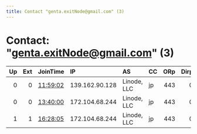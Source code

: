 ```yaml
---
title: Contact "genta.exitNode@gmail.com" (3)
---
```


# Contact: "genta.exitNode@gmail.com" (3)

|   Up |   Ext | JoinTime                                                                                            | IP             | AS          | CC   |   ORp |   Dirp | OS    | Version   | Nickname   |   eFamMembers |
|-----:|------:|:----------------------------------------------------------------------------------------------------|:---------------|:------------|:-----|------:|-------:|:------|:----------|:-----------|--------------:|
|    0 |     0 | [11:59:02](https://metrics.torproject.org/rs.html#details/30305A490E9E4B66D799D6E83568377CA31B0041) | 139.162.90.128 | Linode, LLC | jp   |   443 |      0 | Linux | 0.4.5.6   | genta      |             1 |
|    0 |     0 | [13:40:00](https://metrics.torproject.org/rs.html#details/9BF6262C4E796FEB0A218870A60E988DA4322E4F) | 172.104.68.244 | Linode, LLC | jp   |   443 |      0 | Linux | 0.4.5.6   | genta      |             1 |
|    1 |     1 | [16:28:05](https://metrics.torproject.org/rs.html#details/4842B3C3FE498D39B3CCA573370773A39392A0EB) | 172.104.68.244 | Linode, LLC | jp   |   443 |      0 | Linux | 0.4.5.6   | genta      |             1 |
